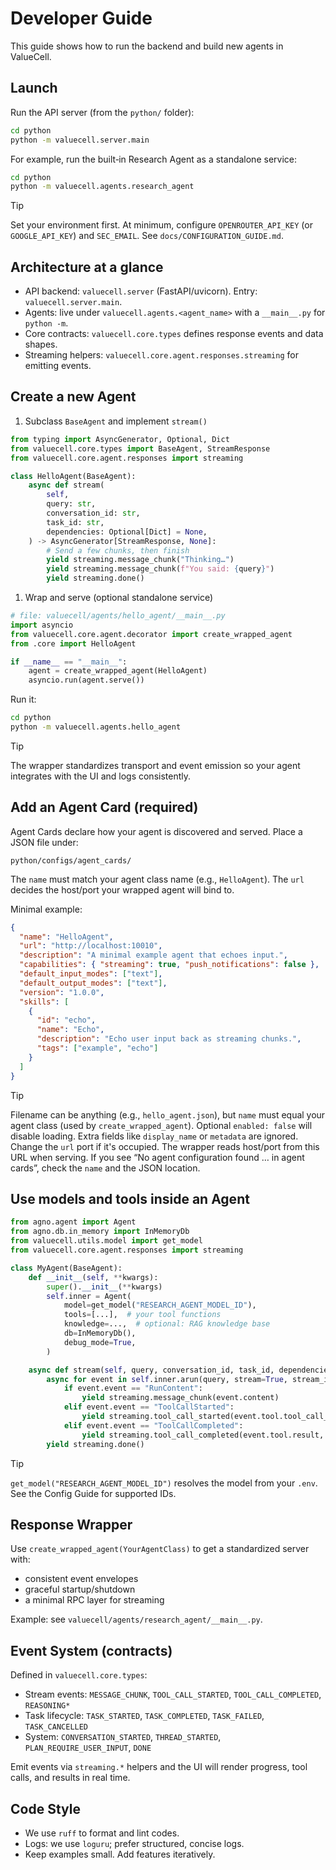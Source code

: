 # Developer Guide

This guide shows how to run the backend and build new agents in ValueCell.

## Launch

Run the API server (from the `python/` folder):

```bash
cd python
python -m valuecell.server.main
```

For example, run the built‑in Research Agent as a standalone service:

```bash
cd python
python -m valuecell.agents.research_agent
```

> [!TIP]
> Set your environment first. At minimum, configure `OPENROUTER_API_KEY` (or `GOOGLE_API_KEY`) and `SEC_EMAIL`. See `docs/CONFIGURATION_GUIDE.md`.

## Architecture at a glance

- API backend: `valuecell.server` (FastAPI/uvicorn). Entry: `valuecell.server.main`.
- Agents: live under `valuecell.agents.<agent_name>` with a `__main__.py` for `python -m`.
- Core contracts: `valuecell.core.types` defines response events and data shapes.
- Streaming helpers: `valuecell.core.agent.responses.streaming` for emitting events.

## Create a new Agent

1. Subclass `BaseAgent` and implement `stream()`

```python
from typing import AsyncGenerator, Optional, Dict
from valuecell.core.types import BaseAgent, StreamResponse
from valuecell.core.agent.responses import streaming

class HelloAgent(BaseAgent):
	async def stream(
		self,
		query: str,
		conversation_id: str,
		task_id: str,
		dependencies: Optional[Dict] = None,
	) -> AsyncGenerator[StreamResponse, None]:
		# Send a few chunks, then finish
		yield streaming.message_chunk("Thinking…")
		yield streaming.message_chunk(f"You said: {query}")
		yield streaming.done()
```

1. Wrap and serve (optional standalone service)

```python
# file: valuecell/agents/hello_agent/__main__.py
import asyncio
from valuecell.core.agent.decorator import create_wrapped_agent
from .core import HelloAgent

if __name__ == "__main__":
	agent = create_wrapped_agent(HelloAgent)
	asyncio.run(agent.serve())
```

Run it:

```bash
cd python
python -m valuecell.agents.hello_agent
```

> [!TIP]
> The wrapper standardizes transport and event emission so your agent integrates with the UI and logs consistently.

## Add an Agent Card (required)

Agent Cards declare how your agent is discovered and served. Place a JSON file under:

`python/configs/agent_cards/`

The `name` must match your agent class name (e.g., `HelloAgent`). The `url` decides the host/port your wrapped agent will bind to.

Minimal example:

```json
{
  "name": "HelloAgent",
  "url": "http://localhost:10010",
  "description": "A minimal example agent that echoes input.",
  "capabilities": { "streaming": true, "push_notifications": false },
  "default_input_modes": ["text"],
  "default_output_modes": ["text"],
  "version": "1.0.0",
  "skills": [
    {
      "id": "echo",
      "name": "Echo",
      "description": "Echo user input back as streaming chunks.",
      "tags": ["example", "echo"]
    }
  ]
}
```

> [!TIP]
> Filename can be anything (e.g., `hello_agent.json`), but `name` must equal your agent class (used by `create_wrapped_agent`).
> Optional `enabled: false` will disable loading. Extra fields like `display_name` or `metadata` are ignored.
> Change the `url` port if it's occupied. The wrapper reads host/port from this URL when serving.
> If you see “No agent configuration found … in agent cards”, check the `name` and the JSON location.

## Use models and tools inside an Agent

```python
from agno.agent import Agent
from agno.db.in_memory import InMemoryDb
from valuecell.utils.model import get_model
from valuecell.core.agent.responses import streaming

class MyAgent(BaseAgent):
    def __init__(self, **kwargs):
        super().__init__(**kwargs)
        self.inner = Agent(
            model=get_model("RESEARCH_AGENT_MODEL_ID"),
            tools=[...],  # your tool functions
            knowledge=...,  # optional: RAG knowledge base
            db=InMemoryDb(),
            debug_mode=True,
        )

    async def stream(self, query, conversation_id, task_id, dependencies=None):
        async for event in self.inner.arun(query, stream=True, stream_intermediate_steps=True):
            if event.event == "RunContent":
                yield streaming.message_chunk(event.content)
            elif event.event == "ToolCallStarted":
                yield streaming.tool_call_started(event.tool.tool_call_id, event.tool.tool_name)
            elif event.event == "ToolCallCompleted":
                yield streaming.tool_call_completed(event.tool.result, event.tool.tool_call_id, event.tool.tool_name)
        yield streaming.done()
```

> [!TIP]
> `get_model("RESEARCH_AGENT_MODEL_ID")` resolves the model from your `.env`. See the Config Guide for supported IDs.

## Response Wrapper

Use `create_wrapped_agent(YourAgentClass)` to get a standardized server with:

- consistent event envelopes
- graceful startup/shutdown
- a minimal RPC layer for streaming

Example: see `valuecell/agents/research_agent/__main__.py`.

## Event System (contracts)

Defined in `valuecell.core.types`:

- Stream events: `MESSAGE_CHUNK`, `TOOL_CALL_STARTED`, `TOOL_CALL_COMPLETED`, `REASONING*`
- Task lifecycle: `TASK_STARTED`, `TASK_COMPLETED`, `TASK_FAILED`, `TASK_CANCELLED`
- System: `CONVERSATION_STARTED`, `THREAD_STARTED`, `PLAN_REQUIRE_USER_INPUT`, `DONE`

Emit events via `streaming.*` helpers and the UI will render progress, tool calls, and results in real time.

## Code Style

- We use `ruff` to format and lint codes.
- Logs: we use `loguru`; prefer structured, concise logs.
- Keep examples small. Add features iteratively.
